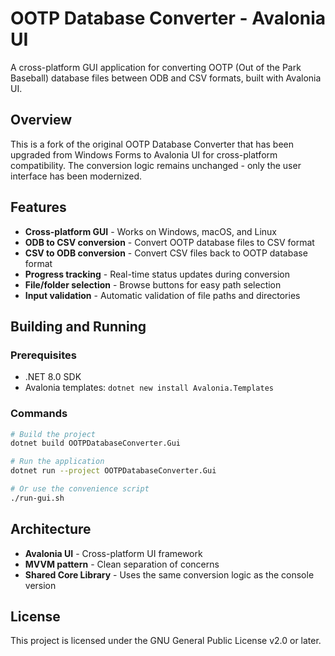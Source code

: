 # OOTP Database Converter - Avalonia UI

A cross-platform GUI application for converting OOTP (Out of the Park Baseball) database files between ODB and CSV formats, built with Avalonia UI.

## Overview

This is a fork of the original OOTP Database Converter that has been upgraded from Windows Forms to Avalonia UI for cross-platform compatibility. The conversion logic remains unchanged - only the user interface has been modernized.

## Features

- **Cross-platform GUI** - Works on Windows, macOS, and Linux
- **ODB to CSV conversion** - Convert OOTP database files to CSV format
- **CSV to ODB conversion** - Convert CSV files back to OOTP database format
- **Progress tracking** - Real-time status updates during conversion
- **File/folder selection** - Browse buttons for easy path selection
- **Input validation** - Automatic validation of file paths and directories

## Building and Running

### Prerequisites
- .NET 8.0 SDK
- Avalonia templates: `dotnet new install Avalonia.Templates`

### Commands
```bash
# Build the project
dotnet build OOTPDatabaseConverter.Gui

# Run the application
dotnet run --project OOTPDatabaseConverter.Gui

# Or use the convenience script
./run-gui.sh
```

## Architecture

- **Avalonia UI** - Cross-platform UI framework
- **MVVM pattern** - Clean separation of concerns
- **Shared Core Library** - Uses the same conversion logic as the console version

## License

This project is licensed under the GNU General Public License v2.0 or later. 